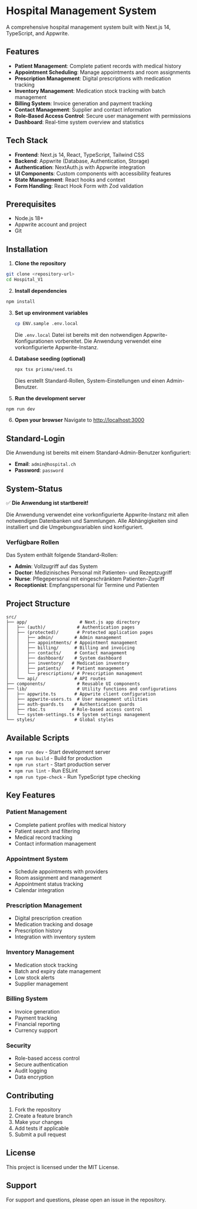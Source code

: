 # Hospital Management System

A comprehensive hospital management system built with Next.js 14, TypeScript, and Appwrite.

## Features

- **Patient Management**: Complete patient records with medical history
- **Appointment Scheduling**: Manage appointments and room assignments
- **Prescription Management**: Digital prescriptions with medication tracking
- **Inventory Management**: Medication stock tracking with batch management
- **Billing System**: Invoice generation and payment tracking
- **Contact Management**: Supplier and contact information
- **Role-Based Access Control**: Secure user management with permissions
- **Dashboard**: Real-time system overview and statistics

## Tech Stack

- **Frontend**: Next.js 14, React, TypeScript, Tailwind CSS
- **Backend**: Appwrite (Database, Authentication, Storage)
- **Authentication**: NextAuth.js with Appwrite integration
- **UI Components**: Custom components with accessibility features
- **State Management**: React hooks and context
- **Form Handling**: React Hook Form with Zod validation

## Prerequisites

- Node.js 18+ 
- Appwrite account and project
- Git

## Installation

1. **Clone the repository**
```bash
git clone <repository-url>
cd Hospital_V1
```

2. **Install dependencies**
```bash
npm install
```

3. **Set up environment variables**
   ```bash
   cp ENV.sample .env.local
   ```
   
   Die `.env.local` Datei ist bereits mit den notwendigen Appwrite-Konfigurationen vorbereitet. Die Anwendung verwendet eine vorkonfigurierte Appwrite-Instanz.

4. **Database seeding (optional)**
   ```bash
   npx tsx prisma/seed.ts
   ```
   
   Dies erstellt Standard-Rollen, System-Einstellungen und einen Admin-Benutzer.

5. **Run the development server**
```bash
npm run dev
```

6. **Open your browser**
   Navigate to [http://localhost:3000](http://localhost:3000)

## Standard-Login

Die Anwendung ist bereits mit einem Standard-Admin-Benutzer konfiguriert:
- **Email**: `admin@hospital.ch`
- **Password**: `password`

## System-Status

✅ **Die Anwendung ist startbereit!**

Die Anwendung verwendet eine vorkonfigurierte Appwrite-Instanz mit allen notwendigen Datenbanken und Sammlungen. Alle Abhängigkeiten sind installiert und die Umgebungsvariablen sind konfiguriert.

### Verfügbare Rollen

Das System enthält folgende Standard-Rollen:
- **Admin**: Vollzugriff auf das System
- **Doctor**: Medizinisches Personal mit Patienten- und Rezeptzugriff
- **Nurse**: Pflegepersonal mit eingeschränktem Patienten-Zugriff
- **Receptionist**: Empfangspersonal für Termine und Patienten

## Project Structure

```
src/
├── app/                    # Next.js app directory
│   ├── (auth)/            # Authentication pages
│   ├── (protected)/       # Protected application pages
│   │   ├── admin/        # Admin management
│   │   ├── appointments/ # Appointment management
│   │   ├── billing/      # Billing and invoicing
│   │   ├── contacts/     # Contact management
│   │   ├── dashboard/    # System dashboard
│   │   ├── inventory/   # Medication inventory
│   │   ├── patients/    # Patient management
│   │   └── prescriptions/ # Prescription management
│   └── api/              # API routes
├── components/            # Reusable UI components
├── lib/                   # Utility functions and configurations
│   ├── appwrite.ts       # Appwrite client configuration
│   ├── appwrite-users.ts  # User management utilities
│   ├── auth-guards.ts    # Authentication guards
│   ├── rbac.ts          # Role-based access control
│   └── system-settings.ts # System settings management
└── styles/               # Global styles
```

## Available Scripts

- `npm run dev` - Start development server
- `npm run build` - Build for production
- `npm run start` - Start production server
- `npm run lint` - Run ESLint
- `npm run type-check` - Run TypeScript type checking

## Key Features

### Patient Management
- Complete patient profiles with medical history
- Patient search and filtering
- Medical record tracking
- Contact information management

### Appointment System
- Schedule appointments with providers
- Room assignment and management
- Appointment status tracking
- Calendar integration

### Prescription Management
- Digital prescription creation
- Medication tracking and dosage
- Prescription history
- Integration with inventory system

### Inventory Management
- Medication stock tracking
- Batch and expiry date management
- Low stock alerts
- Supplier management

### Billing System
- Invoice generation
- Payment tracking
- Financial reporting
- Currency support

### Security
- Role-based access control
- Secure authentication
- Audit logging
- Data encryption

## Contributing

1. Fork the repository
2. Create a feature branch
3. Make your changes
4. Add tests if applicable
5. Submit a pull request

## License

This project is licensed under the MIT License.

## Support

For support and questions, please open an issue in the repository.
